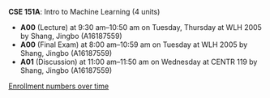 **CSE 151A**: Intro to Machine Learning (4 units)

- **A00** (Lecture) at 9:30 am–10:50 am on Tuesday, Thursday at WLH 2005 by Shang, Jingbo (A16187559)
- **A00** (Final Exam) at 8:00 am–10:59 am on Tuesday at WLH 2005 by Shang, Jingbo (A16187559)
- **A01** (Discussion) at 11:00 am–11:50 am on Wednesday at CENTR 119 by Shang, Jingbo (A16187559)

[Enrollment numbers over time](./CSE151A.tsv)
